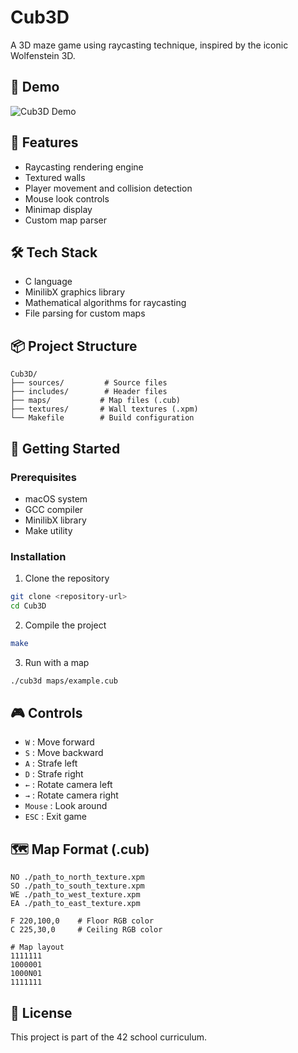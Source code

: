 # Cub3D

A 3D maze game using raycasting technique, inspired by the iconic Wolfenstein 3D.

## 📸 Demo

![Cub3D Demo](.github/assets/demo.gif)

## 🚀 Features

- Raycasting rendering engine
- Textured walls
- Player movement and collision detection
- Mouse look controls
- Minimap display
- Custom map parser

## 🛠 Tech Stack

- C language
- MinilibX graphics library
- Mathematical algorithms for raycasting
- File parsing for custom maps

## 📦 Project Structure

```
Cub3D/
├── sources/         # Source files
├── includes/        # Header files
├── maps/           # Map files (.cub)
├── textures/       # Wall textures (.xpm)
└── Makefile        # Build configuration
```

## 🚦 Getting Started

### Prerequisites
- macOS system
- GCC compiler
- MinilibX library
- Make utility

### Installation

1. Clone the repository
```bash
git clone <repository-url>
cd Cub3D
```

2. Compile the project
```bash
make
```

3. Run with a map
```bash
./cub3d maps/example.cub
```

## 🎮 Controls

- `W` : Move forward
- `S` : Move backward
- `A` : Strafe left
- `D` : Strafe right
- `←` : Rotate camera left
- `→` : Rotate camera right
- `Mouse` : Look around
- `ESC` : Exit game

## 🗺️ Map Format (.cub)

```
NO ./path_to_north_texture.xpm
SO ./path_to_south_texture.xpm
WE ./path_to_west_texture.xpm
EA ./path_to_east_texture.xpm

F 220,100,0    # Floor RGB color
C 225,30,0     # Ceiling RGB color

# Map layout
1111111
1000001
1000N01
1111111
```

## 📝 License

This project is part of the 42 school curriculum.
